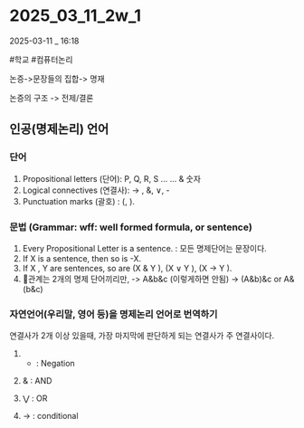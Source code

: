 
# 2025_03_11_2w_1

2025-03-11 _ 16:18

#학교 #컴퓨터논리 

논증->문장들의 집합-> 명재

논증의 구조 -> 전제/결론


## 인공(명제논리) 언어

### 단어

1. Propositional letters (단어): P, Q, R, S ... ... & 숫자
2. Logical connectives (연결사):  → , &, ∨, -
3. Punctuation marks (괄호) : (, ).

### 문법 (Grammar: wff: well formed formula, or sentence)

1. Every Propositional Letter is a sentence. : 모든 명제단어는 문장이다.
2. If X is a sentence, then so is -X.
3. If X , Y are sentences, so are (X & Y ), (X ∨ Y ), (X → Y ).
4. 관계는 2개의 명제 단어끼리만, -> A&b&c (이렇게하면 안됨) -> (A&b)&c or A&(b&c)


### 자연언어(우리말, 영어 등)을 명제논리 언어로 번역하기

연결사가 2개 이상 있을때, 가장 마지막에 판단하게 되는 연결사가 주 연결사이다.

1. - : Negation

2. & : AND

3. ⋁ : OR

4. → : conditional